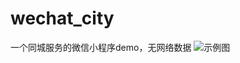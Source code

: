 # wechat_city
一个同城服务的微信小程序demo，无网络数据
![示例图](https://github.com/Kelan-Ju/wechat_city/blob/master/screenshot/city.gif?raw=true)

